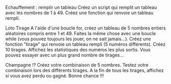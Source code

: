 Echauffement : remplir un tableau
Créez un script qui remplit un tableau avec les nombres de 1 à 49.
Créez une fonction qui renvoie un tableau rempli.

Loto
Tirage
A l'aide d'une boucle for, créez un tableau de 5 nombres entiers aléatoires compris entre 1 et 49. Faites la même chose avec une boucle while (vous pouvez toujours les jouer, on ne sait jamais...).
Créez une fonction "tirage" qui renvoie un tableau rempli (5 numéros différents).
Créez 10 tirages. Affichez les statistiques des numéros les plus sortis.
Vous pouvez essayer avec un plus grand nombre de tirages...

Champagne !?
Créez votre combinaison de 5 nombres.
Testez votre combinaison lors des différents tirages.
A la fin de tous les tirages, affichez si vous avez perdu ou gagné.
Bonne chance !!!